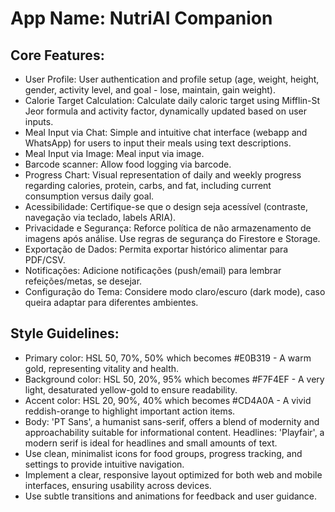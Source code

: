 # **App Name**: NutriAI Companion

## Core Features:

- User Profile: User authentication and profile setup (age, weight, height, gender, activity level, and goal - lose, maintain, gain weight).
- Calorie Target Calculation: Calculate daily caloric target using Mifflin-St Jeor formula and activity factor, dynamically updated based on user inputs.
- Meal Input via Chat: Simple and intuitive chat interface (webapp and WhatsApp) for users to input their meals using text descriptions.
- Meal Input via Image: Meal input via image.
- Barcode scanner: Allow food logging via barcode.
- Progress Chart: Visual representation of daily and weekly progress regarding calories, protein, carbs, and fat, including current consumption versus daily goal.
- Acessibilidade: Certifique-se que o design seja acessível (contraste, navegação via teclado, labels ARIA).
- Privacidade e Segurança: Reforce política de não armazenamento de imagens após análise. Use regras de segurança do Firestore e Storage.
- Exportação de Dados: Permita exportar histórico alimentar para PDF/CSV.
- Notificações: Adicione notificações (push/email) para lembrar refeições/metas, se desejar.
- Configuração do Tema: Considere modo claro/escuro (dark mode), caso queira adaptar para diferentes ambientes.

## Style Guidelines:

- Primary color: HSL 50, 70%, 50% which becomes #E0B319 - A warm gold, representing vitality and health.
- Background color: HSL 50, 20%, 95% which becomes #F7F4EF - A very light, desaturated yellow-gold to ensure readability.
- Accent color: HSL 20, 90%, 40% which becomes #CD4A0A - A vivid reddish-orange to highlight important action items.
- Body: 'PT Sans', a humanist sans-serif, offers a blend of modernity and approachability suitable for informational content. Headlines: 'Playfair', a modern serif is ideal for headlines and small amounts of text.
- Use clean, minimalist icons for food groups, progress tracking, and settings to provide intuitive navigation.
- Implement a clear, responsive layout optimized for both web and mobile interfaces, ensuring usability across devices.
- Use subtle transitions and animations for feedback and user guidance.